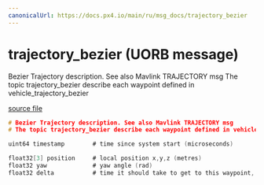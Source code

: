 ```yaml
---
canonicalUrl: https://docs.px4.io/main/ru/msg_docs/trajectory_bezier
---
```


# trajectory_bezier (UORB message)

Bezier Trajectory description. See also Mavlink TRAJECTORY msg The topic trajectory_bezier describe each waypoint defined in vehicle_trajectory_bezier

[source file](https://github.com/PX4/PX4-Autopilot/blob/release/1.13/msg/trajectory_bezier.msg)

```c
# Bezier Trajectory description. See also Mavlink TRAJECTORY msg
# The topic trajectory_bezier describe each waypoint defined in vehicle_trajectory_bezier

uint64 timestamp        # time since system start (microseconds)

float32[3] position     # local position x,y,z (metres)
float32 yaw             # yaw angle (rad)
float32 delta           # time it should take to get to this waypoint, if this is the final waypoint (seconds)

```
